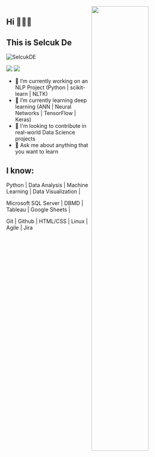 <img src="https://github-readme-stats.vercel.app/api?username=SelcukDE&show_icons=true&theme=buefy" align='right' width="55%">


## Hi 👋👋👋
## This is Selcuk De
<p align="left"> <img src="https://komarev.com/ghpvc/?username=SelcukDE" alt="SelcukDE" /> </p>

[![](https://img.shields.io/badge/linkedin-%230077B5.svg?&style=for-the-badge&logo=linkedin&logoColor=white)](https://www.linkedin.com/in/selcuk-degerli-6357614/)
[![](https://img.shields.io/badge/tableau-%2312100E.svg?&style=for-the-badge&logo=tableau&logoColor=orange)](https://public.tableau.com/profile/selcuk.degerli#!/)



- 🔭 I’m currently working on an NLP Project (Python | scikit-learn | NLTK)
- 🌱 I’m currently learning deep learning (ANN | Neural Networks | TensorFlow | Keras)
- 👯 I'm looking to contribute in real-world Data Science projects
- 💬 Ask me about anything that you want to learn

## I know:

Python | Data Analysis | Machine Learning | Data Visualization | 

Microsoft SQL Server | DBMD | Tableau | Google Sheets | 

Git | Github | HTML/CSS | Linux | Agile | Jira

